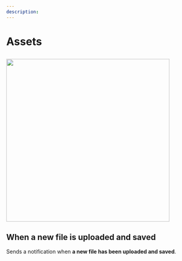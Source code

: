 ```yaml
---
description:
---
```


# Assets

<img class="dropshadow" src="/images/events/event-assets.png" alt="" style="width:433px; margin-top:10px">

## When a new file is uploaded and saved

Sends a notification when **a new file has been uploaded and saved**.
